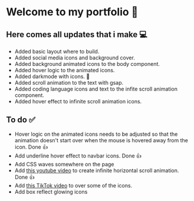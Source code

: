 # Welcome to my portfolio :rocket:

## Here comes all updates that i make :computer:

- Added basic layout where to build.
- Added social media icons and background cover.
- Added background animated icons to the body component.
- Added hover logic to the animated icons.
- Added darkmode with icons. 💾
- Added scroll animation to the text with gsap.
- Added coding language icons and text to the infite scroll animation component.
- Added hover effect to infinite scroll animation icons.

## To do :white_check_mark:

- Hover logic on the animated icons needs to be adjusted so that the animation doesn't start over when the mouse is hovered away from the icon. Done :+1:
- Add underline hover effect to navbar icons. Done :+1:
- Add CSS waves somewhere on the page
- Add [this youtube video](https://www.youtube.com/watch?v=iLmBy-HKIAw&list=PLlOTzQUlSorMdRm1ManvpMOKuZSamDJj4&index=19&t=220s) to create infinite horizontal scroll animation. Done :+1:
- Add [this TikTok video](https://www.tiktok.com/@codetheworld.io/video/7283734773472693511?is_from_webapp=1&sender_device=pc&web_id=7284955038152869409) to over some of the icons.
- Add box reflect glowing icons
  
